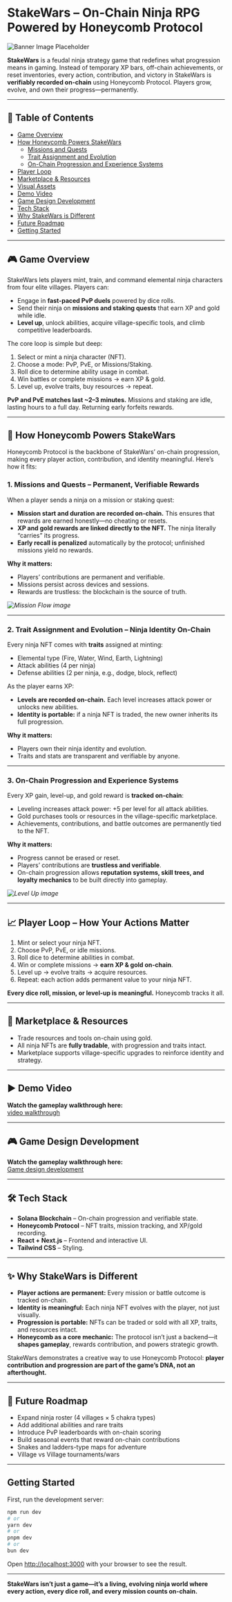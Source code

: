 # StakeWars – On-Chain Ninja RPG Powered by Honeycomb Protocol  

![Banner Image Placeholder](./public/banner.png)  

**StakeWars** is a feudal ninja strategy game that redefines what progression means in gaming. Instead of temporary XP bars, off-chain achievements, or reset inventories, every action, contribution, and victory in StakeWars is **verifiably recorded on-chain** using Honeycomb Protocol. Players grow, evolve, and own their progress—permanently.  

---

## 📌 Table of Contents

- [Game Overview](#-game-overview)  
- [How Honeycomb Powers StakeWars](#-how-honeycomb-powers-stakewars)  
  - [Missions and Quests](#1-missions-and-quests--permanent-verifiable-rewards)  
  - [Trait Assignment and Evolution](#2-trait-assignment-and-evolution--ninja-identity-on-chain)  
  - [On-Chain Progression and Experience Systems](#3-on-chain-progression-and-experience-systems)  
- [Player Loop](#-player-loop--how-your-actions-matter)  
- [Marketplace & Resources](#-marketplace--resources)  
- [Visual Assets](#-visual-assets)  
- [Demo Video](#️-demo-video)  
- [Game Design Development](#-game-design-development)  
- [Tech Stack](#-tech-stack)  
- [Why StakeWars is Different](#-why-stakewars-is-different)  
- [Future Roadmap](#-future-roadmap)  
- [Getting Started](#getting-started)  

---

## 🎮 Game Overview  

StakeWars lets players mint, train, and command elemental ninja characters from four elite villages. Players can:  

- Engage in **fast-paced PvP duels** powered by dice rolls.  
- Send their ninja on **missions and staking quests** that earn XP and gold while idle.  
- **Level up**, unlock abilities, acquire village-specific tools, and climb competitive leaderboards.  

The core loop is simple but deep:  

1. Select or mint a ninja character (NFT).  
2. Choose a mode: PvP, PvE, or Missions/Staking.  
3. Roll dice to determine ability usage in combat.  
4. Win battles or complete missions → earn XP & gold.  
5. Level up, evolve traits, buy resources → repeat.  

**PvP and PvE matches last ~2–3 minutes.** Missions and staking are idle, lasting hours to a full day. Returning early forfeits rewards.  

---

## 🔹 How Honeycomb Powers StakeWars  

Honeycomb Protocol is the backbone of StakeWars’ on-chain progression, making every player action, contribution, and identity meaningful. Here’s how it fits:  

### 1. **Missions and Quests – Permanent, Verifiable Rewards**  

When a player sends a ninja on a mission or staking quest:  

- **Mission start and duration are recorded on-chain.** This ensures that rewards are earned honestly—no cheating or resets.  
- **XP and gold rewards are linked directly to the NFT.** The ninja literally “carries” its progress.  
- **Early recall is penalized** automatically by the protocol; unfinished missions yield no rewards.  

**Why it matters:**  
- Players’ contributions are permanent and verifiable.  
- Missions persist across devices and sessions.  
- Rewards are trustless: the blockchain is the source of truth.  

*![Mission Flow image](./public/mission-flow.png)*  

---

### 2. **Trait Assignment and Evolution – Ninja Identity On-Chain**  

Every ninja NFT comes with **traits** assigned at minting:  

- Elemental type (Fire, Water, Wind, Earth, Lightning)  
- Attack abilities (4 per ninja)  
- Defense abilities (2 per ninja, e.g., dodge, block, reflect)  

As the player earns XP:  

- **Levels are recorded on-chain.** Each level increases attack power or unlocks new abilities.
- **Identity is portable:** if a ninja NFT is traded, the new owner inherits its full progression.  

**Why it matters:**  
- Players own their ninja identity and evolution.  
- Traits and stats are transparent and verifiable by anyone. 

---

### 3. **On-Chain Progression and Experience Systems**  

Every XP gain, level-up, and gold reward is **tracked on-chain**:  

- Leveling increases attack power: +5 per level for all attack abilities.  
- Gold purchases tools or resources in the village-specific marketplace.  
- Achievements, contributions, and battle outcomes are permanently tied to the NFT.  

**Why it matters:**  
- Progress cannot be erased or reset.  
- Players’ contributions are **trustless and verifiable**.  
- On-chain progression allows **reputation systems, skill trees, and loyalty mechanics** to be built directly into gameplay.  

*![Level Up image](./public/level-up.png)*  

---

## 📈 Player Loop – How Your Actions Matter  

1. Mint or select your ninja NFT.  
2. Choose PvP, PvE, or idle missions.  
3. Roll dice to determine abilities in combat.  
4. Win or complete missions → **earn XP & gold on-chain**.  
5. Level up → evolve traits → acquire resources.  
6. Repeat: each action adds permanent value to your ninja NFT.  

**Every dice roll, mission, or level-up is meaningful.** Honeycomb tracks it all.  

---

## 🏪 Marketplace & Resources  

- Trade resources and tools on-chain using gold.  
- All ninja NFTs are **fully tradable**, with progression and traits intact.  
- Marketplace supports village-specific upgrades to reinforce identity and strategy.  

---

## ▶️ Demo Video  

**Watch the gameplay walkthrough here:**  
[video walkthrough](https://www.youtube.com/)  

---

## 🎮 Game Design Development  

**Watch the gameplay walkthrough here:**  
[Game design development](https://docs.google.com/document/d/1vs_uJkjgt7fe2yu2yWIYwhJbeCHyxg6EuATC_Os5GV0/edit?usp=sharing)  

---

## 🛠️ Tech Stack  

- **Solana Blockchain** – On-chain progression and verifiable state.  
- **Honeycomb Protocol** – NFT traits, mission tracking, and XP/gold recording.  
- **React + Next.js** – Frontend and interactive UI.  
- **Tailwind CSS** – Styling.  

---

## ✨ Why StakeWars is Different  

- **Player actions are permanent:** Every mission or battle outcome is tracked on-chain.  
- **Identity is meaningful:** Each ninja NFT evolves with the player, not just visually.  
- **Progression is portable:** NFTs can be traded or sold with all XP, traits, and resources intact.  
- **Honeycomb as a core mechanic:** The protocol isn’t just a backend—it **shapes gameplay**, rewards contribution, and powers strategic growth.  

StakeWars demonstrates a creative way to use Honeycomb Protocol: **player contribution and progression are part of the game’s DNA, not an afterthought.**  

---

## 📝 Future Roadmap  

- Expand ninja roster (4 villages × 5 chakra types)  
- Add additional abilities and rare traits  
- Introduce PvP leaderboards with on-chain scoring  
- Build seasonal events that reward on-chain contributions  
- Snakes and ladders-type maps for adventure
- Village vs Village tournaments/wars

---

## Getting Started

First, run the development server:

```bash
npm run dev
# or
yarn dev
# or
pnpm dev
# or
bun dev
```

Open [http://localhost:3000](http://localhost:3000) with your browser to see the result.

---

**StakeWars isn’t just a game—it’s a living, evolving ninja world where every action, every dice roll, and every mission counts on-chain.** 
